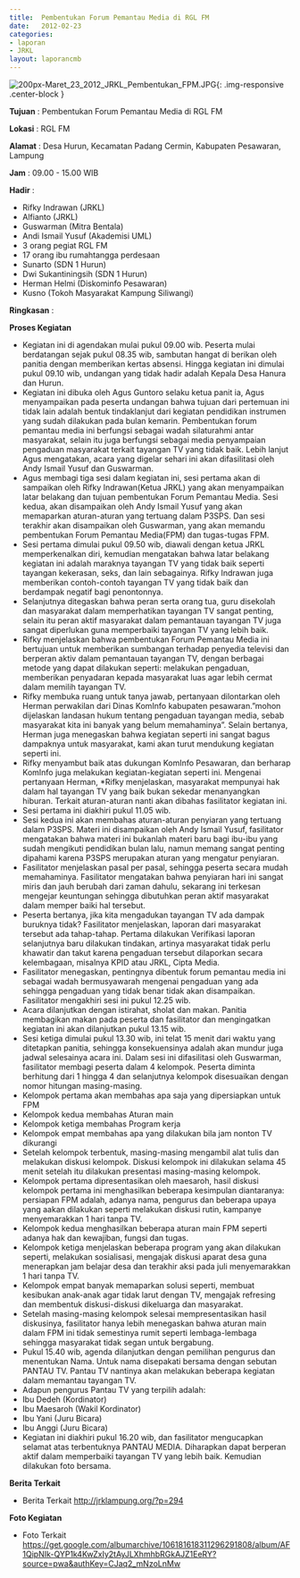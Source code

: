 ```yaml
---	
title: 	Pembentukan Forum Pemantau Media di RGL FM
date: 	2012-02-23
categories:	
- laporan	
- JRKL	
layout: laporancmb	
---	
```

	
![200px-Maret_23_2012_JRKL_Pembentukan_FPM.JPG](/uploads/200px-Maret_23_2012_JRKL_Pembentukan_FPM.JPG){: .img-responsive .center-block }	
	
**Tujuan** :	Pembentukan Forum Pemantau Media di RGL FM
	
**Lokasi** :	RGL FM
	
**Alamat** : 	Desa Hurun, Kecamatan Padang Cermin, Kabupaten Pesawaran, Lampung
	
**Jam** :	09.00 - 15.00 WIB
	
**Hadir** :	
*	Rifky Indrawan (JRKL)
*	Alfianto (JRKL)
*	Guswarman (Mitra Bentala)
*	Andi Ismail Yusuf (Akademisi UML)
*	3 orang pegiat RGL FM
*	17 orang ibu rumahtangga perdesaan
*	Sunarto (SDN 1 Hurun)
*	Dwi Sukantiningsih (SDN 1 Hurun)
*	Herman Helmi (Diskominfo Pesawaran)
*	Kusno (Tokoh Masyarakat Kampung Siliwangi)

**Ringkasan** :	

**Proses Kegiatan**
*	Kegiatan ini di agendakan mulai pukul 09.00 wib. Peserta mulai berdatangan sejak pukul 08.35 wib, sambutan hangat di berikan oleh panitia dengan memberikan kertas absensi. Hingga kegiatan ini dimulai pukul 09.10 wib, undangan yang tidak hadir adalah Kepala Desa Hanura dan Hurun.
*	Kegiatan ini dibuka oleh Agus Guntoro selaku ketua panit ia, Agus menyampaikan pada peserta undangan bahwa tujuan dari pertemuan ini tidak lain adalah bentuk tindaklanjut dari kegiatan pendidikan instrumen yang sudah dilakukan pada bulan kemarin. Pembentukan forum pemantau media ini berfungsi sebagai wadah silaturahmi antar masyarakat, selain itu juga berfungsi sebagai media penyampaian pengaduan masyarakat terkait tayangan TV yang tidak baik. Lebih lanjut Agus mengatakan, acara yang digelar sehari ini akan difasilitasi oleh Andy Ismail Yusuf dan Guswarman.
*	Agus membagi tiga sesi dalam kegiatan ini, sesi pertama akan di sampaikan oleh Rifky Indrawan(Ketua JRKL) yang akan menyampaikan latar belakang dan tujuan pembentukan Forum Pemantau Media. Sesi kedua, akan disampaikan oleh Andy Ismail Yusuf yang akan memaparkan aturan-aturan yang tertuang dalam P3SPS. Dan sesi terakhir akan disampaikan oleh Guswarman, yang akan memandu pembentukan Forum Pemantau Media(FPM) dan tugas-tugas FPM.
*	Sesi pertama dimulai pukul 09.50 wib, diawali dengan ketua JRKL memperkenalkan diri, kemudian mengatakan bahwa latar belakang kegiatan ini adalah maraknya tayangan TV yang tidak baik seperti tayangan kekerasan, seks, dan lain sebagainya. Rifky Indrawan juga memberikan contoh-contoh tayangan TV yang tidak baik dan berdampak negatif bagi penontonnya.
*	Selanjutnya ditegaskan bahwa peran serta orang tua, guru disekolah dan masyarakat dalam memperhatikan tayangan TV sangat penting, selain itu peran aktif masyarakat dalam pemantauan tayangan TV juga sangat diperlukan guna memperbaiki tayangan TV yang lebih baik.
*	Rifky menjelaskan bahwa pembentukan Forum Pemantau Media ini bertujuan untuk memberikan sumbangan terhadap penyedia televisi dan berperan aktiv dalam pemantauan tayangan TV, dengan berbagai metode yang dapat dilakukan seperti: melakukan pengaduan, memberikan penyadaran kepada masyarakat luas agar lebih cermat dalam memilih tayangan TV.
*	Rifky membuka ruang untuk tanya jawab, pertanyaan dilontarkan oleh Herman perwakilan dari Dinas KomInfo kabupaten pesawaran.”mohon dijelaskan landasan hukum tentang pengaduan tayangan media, sebab masyarakat kita ini banyak yang belum memahaminya”. Selain bertanya, Herman juga menegaskan bahwa kegiatan seperti ini sangat bagus dampaknya untuk masyarakat, kami akan turut mendukung kegiatan seperti ini.
*	Rifky menyambut baik atas dukungan KomInfo Pesawaran, dan berharap KomInfo juga melakukan kegiatan-kegiatan seperti ini. Mengenai pertanyaan Herman, *Rifky menjelaskan, masyarakat mempunyai hak dalam hal tayangan TV yang baik bukan sekedar menanyangkan hiburan. Terkait aturan-aturan nanti akan dibahas fasilitator kegiatan ini.
*	Sesi pertama ini diakhiri pukul 11.05 wib.
*	Sesi kedua ini akan membahas aturan-aturan penyiaran yang tertuang dalam P3SPS. Materi ini disampaikan oleh Andy Ismail Yusuf, fasilitator mengatakan bahwa materi ini bukanlah materi baru bagi ibu-ibu yang sudah mengikuti pendidikan bulan lalu, namun memang sangat penting dipahami karena P3SPS merupakan aturan yang mengatur penyiaran.
*	Fasilitator menjelaskan pasal per pasal, sehingga peserta secara mudah memahaminya. Fasilitator mengatakan bahwa penyiaran hari ini sangat miris dan jauh berubah dari zaman dahulu, sekarang ini terkesan mengejar keuntungan sehingga dibutuhkan peran aktif masyarakat dalam memper baiki hal tersebut.
*	Peserta bertanya, jika kita mengadukan tayangan TV ada dampak buruknya tidak? Fasilitator menjelaskan, laporan dari masyarakat tersebut ada tahap-tahap. Pertama dilakukan Verifikasi laporan selanjutnya baru dilakukan tindakan, artinya masyarakat tidak perlu khawatir dan takut karena pengaduan tersebut dilaporkan secara kelembagaan, misalnya KPID atau JRKL, Cipta Media.
*	Fasilitator menegaskan, pentingnya dibentuk forum pemantau media ini sebagai wadah bermusyawarah mengenai pengaduan yang ada sehingga pengaduan yang tidak benar tidak akan disampaikan. Fasilitator mengakhiri sesi ini pukul 12.25 wib.
*	Acara dilanjutkan dengan istirahat, sholat dan makan. Panitia membagikan makan pada peserta dan fasilitator dan mengingatkan kegiatan ini akan dilanjutkan pukul 13.15 wib.
*	Sesi ketiga dimulai pukul 13.30 wib, ini telat 15 menit dari waktu yang ditetapkan panitia, sehingga konsekuensinya adalah akan mundur juga jadwal selesainya acara ini. Dalam sesi ini difasilitasi oleh Guswarman, fasilitator membagi peserta dalam 4 kelompok. Peserta diminta berhitung dari 1 hingga 4 dan selanjutnya kelompok disesuaikan dengan nomor hitungan masing-masing.
*	Kelompok pertama akan membahas apa saja yang dipersiapkan untuk FPM
*	Kelompok kedua membahas Aturan main
*	Kelompok ketiga membahas Program kerja
*	Kelompok empat membahas apa yang dilakukan bila jam nonton TV dikurangi
*	Setelah kelompok terbentuk, masing-masing mengambil alat tulis dan melakukan diskusi kelompok. Diskusi kelompok ini dilakukan selama 45 menit setelah itu dilakukan presentasi masing-masing kelompok.
*	Kelompok pertama dipresentasikan oleh maesaroh, hasil diskusi kelompok pertama ini menghasilkan beberapa kesimpulan diantaranya: persiapan FPM adalah, adanya nama, pengurus dan beberapa upaya yang aakan dilakukan seperti melakukan diskusi rutin, kampanye menyemarakkan 1 hari tanpa TV.
*	Kelompok kedua menghasilkan beberapa aturan main FPM seperti adanya hak dan kewajiban, fungsi dan tugas.
*	Kelompok ketiga menjelaskan beberapa program yang akan dilakukan seperti, melakukan sosialisasi, mengajak diskusi aparat desa guna menerapkan jam belajar desa dan terakhir aksi pada juli menyemarakkan 1 hari tanpa TV.
*	Kelompok empat banyak memaparkan solusi seperti, membuat kesibukan anak-anak agar tidak larut dengan TV, mengajak refresing dan membentuk diskusi-diskusi dikeluarga dan masyarakat.
*	Setelah masing-masing kelompok selesai mempresentasikan hasil diskusinya, fasilitator hanya lebih menegaskan bahwa aturan main dalam FPM ini tidak semestinya rumit seperti lembaga-lembaga sehingga masyarakat tidak segan untuk bergabung.
*	Pukul 15.40 wib, agenda dilanjutkan dengan pemilihan pengurus dan menentukan Nama. Untuk nama disepakati bersama dengan sebutan PANTAU TV. Pantau TV nantinya akan melakukan beberapa kegiatan dalam memantau tayangan TV.
*	Adapun pengurus Pantau TV yang terpilih adalah:
*	Ibu Dedeh (Kordinator)
*	Ibu Maesaroh (Wakil Kordinator)
*	Ibu Yani (Juru Bicara)
*	Ibu Anggi (Juru Bicara)
*	Kegiatan ini diakhiri pukul 16.20 wib, dan fasilitator mengucapkan selamat atas terbentuknya PANTAU MEDIA. Diharapkan dapat berperan aktif dalam memperbaiki tayangan TV yang lebih baik. Kemudian dilakukan foto bersama.

**Berita Terkait**
*	Berita Terkait http://jrklampung.org/?p=294

**Foto Kegiatan**
*	Foto Terkait https://get.google.com/albumarchive/106181618311296291808/album/AF1QipNIk-QYP1k4KwZxIy2tAyJLXhmhbRGkAJZ1EeRY?source=pwa&authKey=CJaq2_mNzoLnMw
